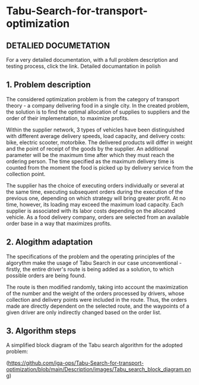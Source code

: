 # Tabu-Search-for-transport-optimization

## DETALIED DOCUMETATION
For a very detailed documentation, with a full problem description and testing process, click the link.
Detailed documantation in polish

## 1. Problem description
The considered optimization problem is from the category of transport theory - a company delivering food in a single city. In the created problem, the solution is to find the optimal allocation of supplies to suppliers and the order of their implementation, to maximize profits. 

Within the supplier network, 3 types of vehicles have been distinguished with different average delivery speeds, load capacity, and delivery costs: bike, electric scooter, motorbike. The delivered products will differ in weight and the point of receipt of the goods by the supplier. An additional parameter will be the maximum time after which they must reach the ordering person. The time specified as the maximum delivery time is counted from the moment the food is picked up by delivery service from the collection point. 

The supplier has the choice of executing orders individually or several at the same time, executing subsequent orders during the execution of the previous one, depending on which strategy will bring greater profit. At no time, however, its loading may exceed the maximum load capacity. Each supplier is associated with its labor costs depending on the allocated vehicle.  As a food delivery company, orders are selected from an available order base in a way that maximizes profits.

## 2. Alogithm adaptation
The specifications of the problem and the operating principles of the algorythm make the usage of Tabu Search in our case unconventional - firstly, the entire driver's route is being added as a solution, to which possible orders are being found.

The route is then modified randomly, taking into account the maximization of the number and the weight of the orders processed by drivers, whose collection and delivery points were included in the route. Thus, the orders made are directly dependent on the selected route, and the waypoints of a given driver are only indirectly changed based on the order list.

## 3. Algorithm steps
A simplified block diagram of the Tabu search algorithm for the adopted problem:

(https://github.com/iga-ops/Tabu-Search-for-transport-optimization/blob/main/Description/images/Tabu_search_block_diagram.png)

